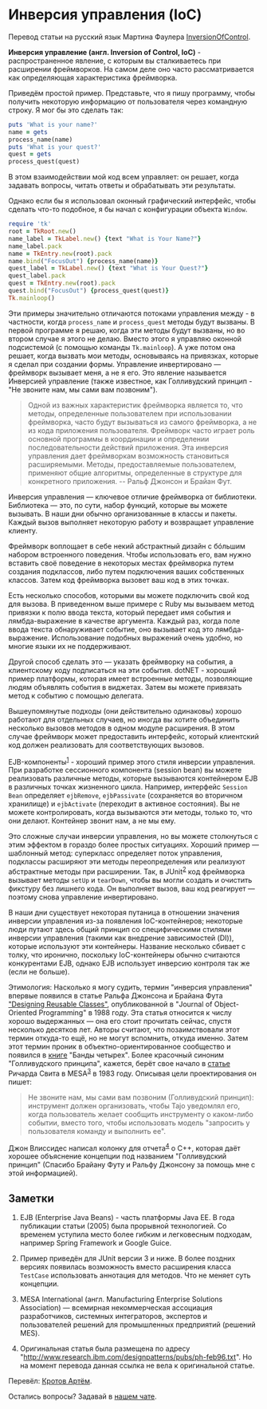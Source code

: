 # Инверсия управления (IoC)

Перевод статьи на русский язык Мартина Фаулера [InversionOfControl](https://martinfowler.com/bliki/InversionOfControl.html).

**Инверсия управление (англ. Inversion of Control, IoC)** - распространенное явление, с которым вы сталкиваетесь при расширении фреймворков. На самом деле оно часто рассматривается как определяющая характеристика фреймворка.

Приведём простой пример. Представьте, что я пишу программу, чтобы получить некоторую информацию от пользователя через командную строку. Я мог бы это сделать так:

```ruby
puts 'What is your name?'
name = gets
process_name(name)
puts 'What is your quest?'
quest = gets
process_quest(quest)
```

В этом взаимодействии мой код всем управляет: он решает, когда задавать вопросы, читать ответы и обрабатывать эти результаты.

Однако если бы я использовал оконный графический интерфейс, чтобы сделать что-то подобное, я бы начал с конфигурации объекта ```Window```.

```ruby
require 'tk'
root = TkRoot.new()
name_label = TkLabel.new() {text "What is Your Name?"}
name_label.pack
name = TkEntry.new(root).pack
name.bind("FocusOut") {process_name(name)}
quest_label = TkLabel.new() {text "What is Your Quest?"}
quest_label.pack
quest = TkEntry.new(root).pack
quest.bind("FocusOut") {process_quest(quest)}
Tk.mainloop()
```

Эти примеры значительно отличаются потоками управления между - в частности, когда ```process_name``` и ```process_quest``` методы будут вызваны. В первой программе я решаю, когда эти методы будут вызваны, но во втором случае я этого не делаю. Вместо этого я управляю оконной подсистемой (с помощью команды ```Tk.mainloop```). А уже потом она решает, когда вызвать мои методы, основываясь на привязках, которые я сделал при создании формы. Управление инвертировано — фреймворк вызывает меня, а не я его. Это явление называется Инверсией управление (также известное, как Голливудский принцип - "Не звоните нам, мы сами вам позвоним").

> Одной из важных характеристик фреймворка является то, что методы, определенные пользователем при использовании фреймворка, часто будут вызываться из самого фреймворка, а не из кода приложения пользователя. Фреймворк часто играет роль основной программы в координации и определении последовательности действий приложения. Эта инверсия управления дает фреймворкам возможность становиться расширяемыми. Методы, предоставляемые пользователем, применяют общие алгоритмы, определенные в структуре для конкретного приложения.
> -- Ральф Джонсон и Брайан Фут.

Инверсия управления — ключевое отличие фреймворка от библиотеки. Библиотека — это, по сути, набор функций, которые вы можете вызывать. В наши дни обычно организованные в классы и пакеты. Каждый вызов выполняет некоторую работу и возвращает управление клиенту.

Фреймворк воплощает в себе некий абстрактный дизайн с бóльшим набором встроенного поведения. Чтобы использовать его, вам нужно вставить своё поведение в некоторых местах фреймворка путем создания подклассов, либо путем подключения ваших собственных классов. Затем код фреймворка вызовет ваш код в этих точках.

Есть несколько способов, которыми вы можете подключить свой код для вызова. В приведенном выше примере с Ruby мы вызываем метод привязки к полю ввода текста, который передает имя события и лямбда-выражение в качестве аргумента. Каждый раз, когда поле ввода текста обнаруживает событие, оно вызывает код это лямбда-выражение. Использование подобных выражений очень удобно, но многие языки их не поддерживают.

Другой способ сделать это — указать фреймворку на события, а клиентскому коду подписаться на эти события. dotNET - хороший пример платформы, которая имеет встроенные методы, позволяющие людям объявлять события в виджетах. Затем вы можете привязать метод к событию с помощью делегата.

Вышеупомянутые подходы (они действительно одинаковы) хорошо работают для отдельных случаев, но иногда вы хотите объединить несколько вызовов методов в одном модуле расширения. В этом случае фреймворк может предоставить интерфейс, который клиентский код должен реализовать для соответствующих вызовов.

EJB-компоненты<sup>[1](#footnote-1)</sup> - хороший пример этого стиля инверсии управления. При разработке сессионного компонента (session bean) вы можете реализовать различные методы, которые вызываются контейнером EJB в различных точках жизненного цикла. Например, интерфейс ```Session Bean``` определяет ```ejbRemove```, ``ejbPassivate`` (сохраняется во вторичном хранилище) и ```ejbActivate``` (переходит в активное состояния). Вы не можете контролировать, когда вызываются эти методы, только то, что они делают. Контейнер звонит нам, а не мы ему.

Это сложные случаи инверсии управления, но вы можете столкнуться с этим эффектом в гораздо более простых ситуациях. Хороший пример — шаблонный метод: суперкласс определяет поток управления, подклассы расширяют эти методы переопределения или реализуют абстрактные методы при расширении. Так, в JUnit<sup>[2](#footnote-2)</sup> код фреймворка вызывает методы ```setUp``` и ```tearDown```, чтобы вы могли создать и очистить фикстуру без лишнего кода. Он выполняет вызов, ваш код реагирует — поэтому снова управление инвертировано.

В наши дни существует некоторая путаница в отношении значения инверсии управления из-за появления IoC-контейнеров; некоторые люди путают здесь общий принцип со специфическими стилями инверсии управления (такими как внедрение зависимостей (DI)), которые используют эти контейнеры. Название несколько сбивает с толку, что иронично, поскольку IoC-контейнеры обычно считаются конкурентами EJB, однако EJB использует инверсию контроля так же (если не больше).

Этимология: Насколько я могу судить, термин "инверсия управления" впервые появился в статье Ральфа Джонсона и Брайана Фута ["Designing Reusable Classes"](http://www.laputan.org/drc/drc.html), опубликованной в "Journal of Object-Oriented Programming" в 1988 году. Эта статья относится к числу хорошо выдержанных — она его стоит прочитать сейчас, спустя несколько десятков лет. Авторы считают, что позаимствовали этот термин откуда-то ещё, но не могут вспомнить, откуда именно. Затем этот термин проник в объектно-ориентированное сообщество и появился в [книге](https://www.amazon.com/Design-Patterns-Elements-Reusable-Object-Oriented/dp/0201633612) "Банды четырех". Более красочный синоним "Голливудского принципа", кажется, берёт свое начало в [статье](https://www.digibarn.com/friends/curbow/star/XDEPaper.pdf) Ричарда Свита в MESA<sup>[3](#footnote-3)</sup> в 1983 году. Описывая цели проектирования он пишет:
> Не звоните нам, мы сами вам позвоним (Голливудский принцип): инструмент должен организовать, чтобы Tajo уведомлял его, когда пользователь желает сообщить инструменту о каком-либо событии, вместо того, чтобы использовать модель "запросить у пользователя команду и выполнить ее".

Джон Влиссидес написал колонку для отчета<sup>[4](#footnote-4)</sup> о C++, которая даёт хорошее объяснение концепции под названием "Голливудский принцип" (Спасибо Брайану Футу и Ральфу Джонсону за помощь мне с этой информацией).

## Заметки

1. <a name="footnote-1"></a> EJB (Enterprise Java Beans) - часть платформы Java EE. В года публикации статьи (2005) была прорывной технологией. Со временем уступила место более гибким и легковесным подходам, например Spring Framework и Google Guice.

2. <a name="footnote-2"></a> Пример приведён для JUnit версии 3 и ниже. В более поздних версиях появилась возможность вместо расширения класса ```TestCase``` использовать аннотация для методов. Что не меняет суть концепции.

3. <a name="footnote-3"></a> MESA International (англ. Manufacturing Enterprise Solutions Association) — всемирная некоммерческая ассоциация разработчиков, системных интеграторов, экспертов и пользователей решений для промышленных предприятий (решений MES).

4. <a name="footnote-4"></a> Оригинальная статья была размещена по адресу "http://www.research.ibm.com/designpatterns/pubs/ph-feb96.txt". Но на момент перевода данная ссылка не вела к оригинальной статье.

Перевёл: [Кротов Артём](https://fb.com/artem.v.krotov).

Остались вопросы? Задавай в [нашем чате](https://t.me/technicalexcellenceru).
